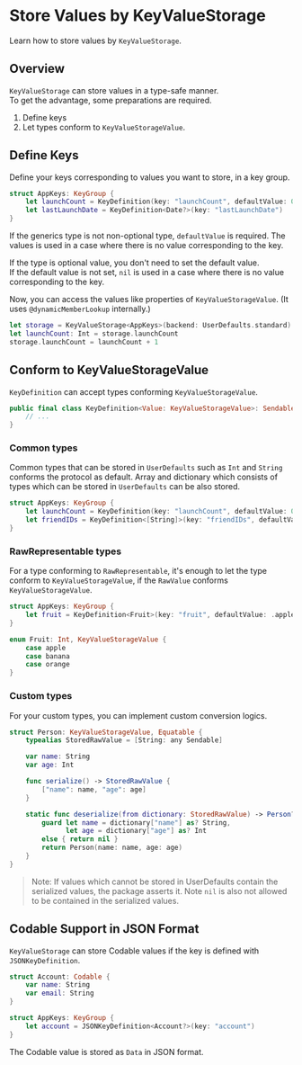 # Store Values by KeyValueStorage

Learn how to store values by ``KeyValueStorage``.

## Overview
`KeyValueStorage` can store values in a type-safe manner.  
To get the advantage, some preparations are required.

1. Define keys
2. Let types conform to ``KeyValueStorageValue``.

## Define Keys
Define your keys corresponding to values you want to store, in a key group.
```swift
struct AppKeys: KeyGroup {
    let launchCount = KeyDefinition(key: "launchCount", defaultValue: 0)
    let lastLaunchDate = KeyDefinition<Date?>(key: "lastLaunchDate")
}
```

If the generics type is not non-optional type, `defaultValue` is required.
The values is used in a case where there is no value corresponding to the key.

If the type is optional value, you don't need to set the default value.  
If the default value is not set, `nil` is used in a case where there is no value corresponding to the key.

Now, you can access the values like properties of ``KeyValueStorageValue``. (It uses `@dynamicMemberLookup` internally.)

```swift
let storage = KeyValueStorage<AppKeys>(backend: UserDefaults.standard)
let launchCount: Int = storage.launchCount
storage.launchCount = launchCount + 1
```

## Conform to KeyValueStorageValue
``KeyDefinition`` can accept types conforming ``KeyValueStorageValue``.

```swift
public final class KeyDefinition<Value: KeyValueStorageValue>: Sendable {
    // ...
}
```

### Common types
Common types that can be stored in `UserDefaults` such as `Int` and `String` conforms the protocol as default.
Array and dictionary which consists of types which can be stored in `UserDefaults` can be also stored.

```swift
struct AppKeys: KeyGroup {
    let launchCount = KeyDefinition(key: "launchCount", defaultValue: 0)
    let friendIDs = KeyDefinition<[String]>(key: "friendIDs", defaultValue: [])
}
```

### RawRepresentable types
For a type conforming to `RawRepresentable`, it's enough to let the type conform to `KeyValueStorageValue`, if the `RawValue` conforms `KeyValueStorageValue`.
```swift
struct AppKeys: KeyGroup {
    let fruit = KeyDefinition<Fruit>(key: "fruit", defaultValue: .apple)
}

enum Fruit: Int, KeyValueStorageValue {
    case apple
    case banana
    case orange
}
```

### Custom types
For your custom types, you can implement custom conversion logics.
```swift
struct Person: KeyValueStorageValue, Equatable {
    typealias StoredRawValue = [String: any Sendable]

    var name: String
    var age: Int

    func serialize() -> StoredRawValue {
        ["name": name, "age": age]
    }

    static func deserialize(from dictionary: StoredRawValue) -> Person? {
        guard let name = dictionary["name"] as? String,
              let age = dictionary["age"] as? Int
        else { return nil }
        return Person(name: name, age: age)
    }
}
```

> Note: 
If values which cannot be stored in UserDefaults contain the serialized values, the package asserts it.
Note `nil` is also not allowed to be contained in the serialized values.

## Codable Support in JSON Format
``KeyValueStorage`` can store Codable values if the key is defined with ``JSONKeyDefinition``.

```swift
struct Account: Codable {
    var name: String
    var email: String
}

struct AppKeys: KeyGroup {
    let account = JSONKeyDefinition<Account?>(key: "account")
}
```

The Codable value is stored as `Data` in JSON format.

